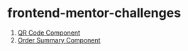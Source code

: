 # frontend-mentor-challenges

1. [QR Code Component](https://vedanknaik.github.io/frontend-mentor-challenges/qr-code-component-main)
2. [Order Summary Component](https://vedanknaik.github.io/frontend-mentor-challenges/qr-code-component-main)


